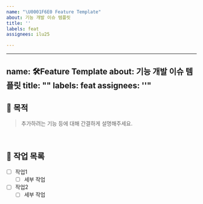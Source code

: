 ```yaml
---
name: "\U0001F6E0️ Feature Template"
about: 기능 개발 이슈 템플릿
title: ''
labels: feat
assignees: ilu25

---
```


---
name:  🛠️Feature Template
about: 기능 개발 이슈 템플릿
title: ""
labels: feat
assignees: ''"
---

## 🚩 목적
> 추가하려는 기능 등에 대해 간결하게 설명해주세요.

<br>

## 📝 작업 목록
- [ ] 작업1
    - [ ] 세부 작업
- [ ] 작업2
    - [ ] 세부 작업

<br>

<!-- 
## 💡 참고자료

-->
